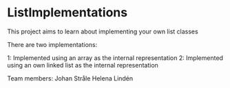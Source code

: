 ListImplementations
===================

This project aims to learn about implementing your own list classes

There are two implementations:

1: Implemented using an array as the internal representation
2: Implemented using an own linked list as the internal representation

Team members:
Johan Stråle
Helena Lindén
